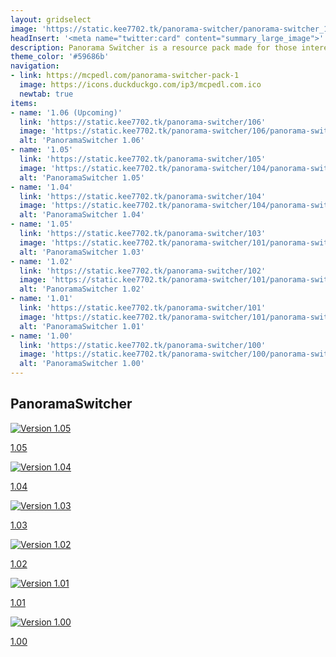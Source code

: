 ```yaml
---
layout: gridselect
image: 'https://static.kee7702.tk/panorama-switcher/panorama-switcher_1.png'
headInsert: '<meta name="twitter:card" content="summary_large_image">'
description: Panorama Switcher is a resource pack made for those interested in revisiting the older panoramas of Minecraft, I've gathered most of the panoramas ever used in Minecraft, and now it's time to share those panoramas with you!
theme_color: '#59686b'
navigation:
- link: https://mcpedl.com/panorama-switcher-pack-1
  image: https://icons.duckduckgo.com/ip3/mcpedl.com.ico
  newtab: true
items:
- name: '1.06 (Upcoming)'
  link: 'https://static.kee7702.tk/panorama-switcher/106'
  image: 'https://static.kee7702.tk/panorama-switcher/106/panorama-switcher_1.png'
  alt: 'PanoramaSwitcher 1.06'
- name: '1.05'
  link: 'https://static.kee7702.tk/panorama-switcher/105'
  image: 'https://static.kee7702.tk/panorama-switcher/104/panorama-switcher_1.png'
  alt: 'PanoramaSwitcher 1.05'
- name: '1.04'
  link: 'https://static.kee7702.tk/panorama-switcher/104'
  image: 'https://static.kee7702.tk/panorama-switcher/104/panorama-switcher_1.png'
  alt: 'PanoramaSwitcher 1.04'
- name: '1.05'
  link: 'https://static.kee7702.tk/panorama-switcher/103'
  image: 'https://static.kee7702.tk/panorama-switcher/101/panorama-switcher_1.png'
  alt: 'PanoramaSwitcher 1.03'
- name: '1.02'
  link: 'https://static.kee7702.tk/panorama-switcher/102'
  image: 'https://static.kee7702.tk/panorama-switcher/101/panorama-switcher_1.png'
  alt: 'PanoramaSwitcher 1.02'
- name: '1.01'
  link: 'https://static.kee7702.tk/panorama-switcher/101'
  image: 'https://static.kee7702.tk/panorama-switcher/101/panorama-switcher_1.png'
  alt: 'PanoramaSwitcher 1.01'
- name: '1.00'
  link: 'https://static.kee7702.tk/panorama-switcher/100'
  image: 'https://static.kee7702.tk/panorama-switcher/100/panorama-switcher_1.png'
  alt: 'PanoramaSwitcher 1.00'
---
```

## PanoramaSwitcher
<div class="home-content-container"><a class="home-content-image" href="https://static.kee7702.tk/panorama-switcher/105"><img src="https://static.kee7702.tk/panorama-switcher/104/panorama-switcher_1.png" onerror="this.src='/assets/images/featuredimage.png'" alt="Version 1.05"><p>1.05</p></a><a class="home-content-image" href="https://static.kee7702.tk/panorama-switcher/104"><img src="https://static.kee7702.tk/panorama-switcher/104/panorama-switcher_1.png" onerror="this.src='/assets/images/featuredimage.png'" alt="Version 1.04"><p>1.04</p></a><a class="home-content-image" href="https://static.kee7702.tk/panorama-switcher/103"><img src="https://static.kee7702.tk/panorama-switcher/101/panorama-switcher_1.png" onerror="this.src='/assets/images/featuredimage.png'" alt="Version 1.03"><p>1.03</p></a><a class="home-content-image" href="https://static.kee7702.tk/panorama-switcher/102"><img src="https://static.kee7702.tk/panorama-switcher/101/panorama-switcher_1.png" onerror="this.src='/assets/images/featuredimage.png'" alt="Version 1.02"><p>1.02</p></a><a class="home-content-image" href="https://static.kee7702.tk/panorama-switcher/101"><img src="https://static.kee7702.tk/panorama-switcher/101/panorama-switcher_1.png" onerror="this.src='/assets/images/featuredimage.png'" alt="Version 1.01"><p>1.01</p></a><a class="home-content-image" href="https://static.kee7702.tk/panorama-switcher/100"><img src="https://static.kee7702.tk/panorama-switcher/100/panorama-switcher_1.png" onerror="this.src='/assets/images/featuredimage.png'" alt="Version 1.00"><p>1.00</p></a></div>

